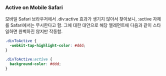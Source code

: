 ###	Active on Mobile Safari

모바일 Safari 브라우저에서 .div:active 효과가 생기지 않아서 찾아보니, :active 자체를 Safari에서는 무시한다고 함. 그에 대한 대안으로 해당 엘레먼트에 다음과 같이 스타일하면 완벽하진 않지만 작동함.

```css
.divToActive {
  -webkit-tap-highlight-color: #ddd;
}

.divToActive:active {
  background-color: #ddd;
}
```

